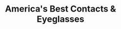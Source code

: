 ---
title: "America's Best Contacts & Eyeglasses"
url: /chicago/americas-best-contacts-and-eyeglasses/
shop: optician
---